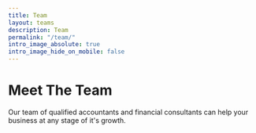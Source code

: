 ```yaml
---
title: Team
layout: teams
description: Team
permalink: "/team/"
intro_image_absolute: true
intro_image_hide_on_mobile: false
---
```


# Meet The Team #

Our team of qualified accountants and financial consultants can help your business at any stage of it's growth.
